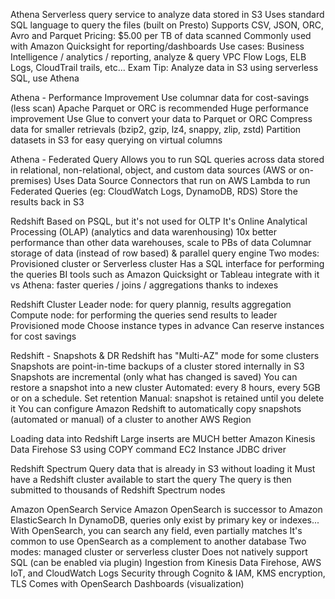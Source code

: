 Athena
    Serverless query service to analyze data stored in S3
    Uses standard SQL language to query the files (built on Presto)
    Supports CSV, JSON, ORC, Avro and Parquet
    Pricing: $5.00 per TB of data scanned
    Commonly used with Amazon Quicksight for reporting/dashboards
    Use cases: Business Intelligence / analytics / reporting, analyze & query VPC Flow Logs, ELB Logs, CloudTrail trails, etc...
    Exam Tip: Analyze data in S3 using serverless SQL, use Athena

Athena - Performance Improvement
    Use columnar data for cost-savings (less scan)
        Apache Parquet or ORC is recommended
        Huge performance improvement
        Use Glue to convert your data to Parquet or ORC
    Compress data for smaller retrievals (bzip2, gzip, lz4, snappy, zlip, zstd)
    Partition datasets in S3 for easy querying on virtual columns

Athena - Federated Query
    Allows you to run SQL queries across data stored in relational, non-relational, object, and custom data sources (AWS or on-premises)
    Uses Data Source Connectors that run on AWS Lambda to run Federated Queries (eg: CloudWatch Logs, DynamoDB, RDS)
    Store the results back in S3

Redshift
    Based on PSQL, but it's not used for OLTP
    It's Online Analytical Processing (OLAP) (analytics and data warenhousing)
    10x better performance than other data warehouses, scale to PBs of data
    Columnar storage of data (instead of row based) & parallel query engine
    Two modes: Provisioned cluster or Serverless cluster
    Has a SQL interface for performing the queries
    BI tools such as Amazon Quicksight or Tableau integrate with it
    vs Athena: faster queries / joins / aggregations thanks to indexes

Redshift Cluster
    Leader node: for query plannig, results aggregation
    Compute node: for performing the queries send results to leader
    Provisioned mode
        Choose instance types in advance
        Can reserve instances for cost savings

Redshift - Snapshots & DR
    Redshift has "Multi-AZ" mode for some clusters
    Snapshots are point-in-time backups of a cluster stored internally in S3
    Snapshots are incremental (only what has changed is saved)
    You can restore a snapshot into a new cluster
    Automated: every 8 hours, every 5GB or on a schedule. Set retention
    Manual: snapshot is retained until you delete it
    You can configure Amazon Redshift to automatically copy snapshots (automated or manual) of a cluster to another AWS Region

Loading data into Redshift
    Large inserts are MUCH better
        Amazon Kinesis Data Firehose
        S3 using COPY command
        EC2 Instance JDBC driver

Redshift Spectrum
    Query data that is already in S3 without loading it
    Must have a Redshift cluster available to start the query
    The query is then submitted to thousands of Redshift Spectrum nodes

Amazon OpenSearch Service
    Amazon OpenSearch is successor to Amazon ElasticSearch
    In DynamoDB, queries only exist by primary key or indexes...
    With OpenSearch, you can search any field, even partially matches
    It's common to use OpenSearch as a complement to another database
    Two modes: managed cluster or serverless cluster
    Does not natively support SQL (can be enabled via plugin)
    Ingestion from Kinesis Data Firehose, AWS IoT, and CloudWatch Logs
    Security through Cognito & IAM, KMS encryption, TLS
    Comes with OpenSearch Dashboards (visualization)